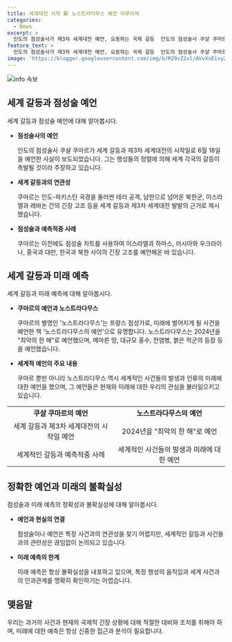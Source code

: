 ```yaml
---
title: 세계대전 시작 新 노스트라다무스 예언 이루어져
categories:
  - News
excerpt: >
  인도의 점성술사가 제3차 세계대전 예언, 요동하는 국제 갈등  인도의 점성술사 쿠샬 쿠마르가 주요 행성들의 정렬로 인한 예언에 의해 제3차 세계대전이 시작될 가능성을 지목했다. 그는 6월 18일을 시작일로 예측하며, 인도-파키스탄 국경, 북한군의 활동, 이스라엘과 레바논 간 긴장 등 국제적인 사건들을 근거로 제시했다. 뿐만 아니라, 노스트라다무스라 불리는 또 다른 점성가는 2024년에 대해도 예언하며, 적군의 출현과 대규모 홍수 등을 예언했다. 이에 대한 논란이 예상되지만, 쿠마르는 이전에도 세계 갈등을 정확히 예언한 바 있다고 강조하고 있다. 
feature_text: >
  인도의 점성술사가 제3차 세계대전 예언, 요동하는 국제 갈등  인도의 점성술사 쿠샬 쿠마르가 주요 행성들의 정렬로 인한 예언에 의해 제3차 세계대전이 시작될 가능성을 지목했다. 그는 6월 18일을 시작일로 예측하며, 인도-파키스탄 국경, 북한군의 활동, 이스라엘과 레바논 간 긴장 등 국제적인 사건들을 근거로 제시했다. 뿐만 아니라, 노스트라다무스라 불리는 또 다른 점성가는 2024년에 대해도 예언하며, 적군의 출현과 대규모 홍수 등을 예언했다. 이에 대한 논란이 예상되지만, 쿠마르는 이전에도 세계 갈등을 정확히 예언한 바 있다고 강조하고 있다. 
image: 'https://blogger.googleusercontent.com/img/b/R29vZ2xl/AVvXsEixyZcFfHzMRdzZMjFBmAUKJYCLCGyLL1o632UiGVXcaFdKo_bkvkuCioo0uUKlGfBVcT3P84aROyZIXSBEx3Aw5nCQ3pTgDom1WDC4m8eifvWiAmWEEVb4x6G_l8C0QH225ldMjyaFvpxGEBGNO37VmDTDMHGhJPq73UglMfDca1-0aw/s1600/blogspot.png'
---
```


<p><img src="https://blogger.googleusercontent.com/img/b/R29vZ2xl/AVvXsEixyZcFfHzMRdzZMjFBmAUKJYCLCGyLL1o632UiGVXcaFdKo_bkvkuCioo0uUKlGfBVcT3P84aROyZIXSBEx3Aw5nCQ3pTgDom1WDC4m8eifvWiAmWEEVb4x6G_l8C0QH225ldMjyaFvpxGEBGNO37VmDTDMHGhJPq73UglMfDca1-0aw/s1600/blogspot.png" alt="info 속보" /></p>

<h2 data-ke-size="size26">세계 갈등과 점성술 예언</h2>

<p data-ke-size="size16">세계 갈등과 점성술 예언에 대해 알아봅시다.</p>

<ul>
  <li><b>점성술사의 예언</b></li>
  <p data-ke-size="size16">인도의 점성술사 쿠샬 쿠마르가 세계 갈등과 제3차 세계대전의 시작일로 6월 18일을 예언한 사실이 보도되었습니다. 그는 행성들의 정렬에 의해 세계 각국의 갈등이 촉발될 것이라 주장하고 있습니다.</p>
  <li><b>세계 갈등과의 연관성</b></li>
  <p data-ke-size="size16">쿠마르는 인도-파키스탄 국경을 둘러싼 테러 공격, 남한으로 넘어온 북한군, 이스라엘과 레바논 간의 긴장 고조 등을 세계 갈등과 제3차 세계대전 발발의 근거로 제시했습니다.</p>
  <li><b>점성술과 예측적중 사례</b></li>
  <p data-ke-size="size16">쿠마르는 이전에도 점성술 차트를 사용하여 이스라엘과 하마스, 러시아와 우크라이나, 중국과 대만, 한국과 북한 사이의 긴장 고조를 예언해온 바 있습니다.</p>
</ul>

<h2 data-ke-size="size26">세계 갈등과 미래 예측</h2>

<p data-ke-size="size16">세계 갈등과 미래 예측에 대해 알아봅시다.</p>

<ul>
  <li><b>쿠마르의 예언과 노스트라다무스</b></li>
  <p data-ke-size="size16">쿠마르의 별명인 '노스트라다무스'는 프랑스 점성가로, 미래에 벌어지게 될 사건을 예언한 책 '노스트라다무스의 예언'으로 유명합니다. 노스트라다무스는 2024년을 "최악의 한 해"로 예언했으며, 메마른 땅, 대규모 홍수, 전염병, 붉은 적군의 등장 등을 예언했습니다.</p>
  <li><b>세계적 예언의 주요 내용</b></li>
  <p data-ke-size="size16">쿠마르 뿐만 아니라 노스트라다무스 역시 세계적인 사건들의 발생과 인류의 미래에 대한 예언을 했으며, 그 예언들은 현재와 미래에 대한 우리의 관심을 불러일으키고 있습니다.</p>
</ul>

<table>
  <tbody>
    <tr>
      <td style="text-align: center; height: 17px;"><b>쿠샬 쿠마르의 예언</b></td>
      <td style="text-align: center; height: 17px;"><b>노스트라다무스의 예언</b></td>
    </tr>
    <tr>
      <td style="text-align: center; height: 17px;">세계 갈등과 제3차 세계대전의 시작일 예언</td>
      <td style="text-align: center; height: 17px;">2024년을 "최악의 한 해"로 예언</td>
    </tr>
    <tr>
      <td style="text-align: center; height: 17px;">세계적인 갈등과 예측적중 사례</td>
      <td style="text-align: center; height: 17px;">세계적인 사건들의 발생과 미래에 대한 예언</td>
    </tr>
  </tbody>
</table>

<h2 data-ke-size="size26">정확한 예언과 미래의 불확실성</h2>

<p data-ke-size="size16">점성술과 미래 예측의 정확성과 불확실성에 대해 알아봅시다.</p>

<ul>
  <li><b>예언과 현실의 연결</b></li>
  <p data-ke-size="size16">점성술이나 예언은 특정 사건과의 연관성을 찾기 어렵지만, 세계적인 갈등과 사건들과의 관련성은 끊임없이 논의되고 있습니다.</p>
  <li><b>미래 예측의 한계</b></li>
  <p data-ke-size="size16">미래 예측은 항상 불확실성을 내포하고 있으며, 특정 행성의 움직임과 세계 사건과의 인과관계를 명확히 확인하기는 어렵습니다.</p>
</ul>

<h2 data-ke-size="size26">맺음말</h2>

<p data-ke-size="size16">우리는 과거의 사건과 현재의 국제적 긴장 상황에 대해 적절한 대비와 조치를 취해야 하며, 미래에 대한 예측은 항상 신중한 접근과 분석이 필요합니다.</p>

